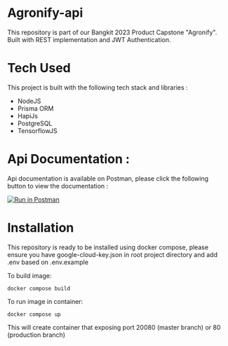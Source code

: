 # Agronify-api
This repository is part of our Bangkit 2023 Product Capstone "Agronify". Built with REST implementation and JWT Authentication.

# Tech Used
This project is built with the following tech stack and libraries :
- NodeJS
- Prisma ORM
- HapiJs
- PostgreSQL
- TensorflowJS

# Api Documentation : 
Api documentation is available on Postman, please click the following button to view the documentation :

[![Run in Postman](https://run.pstmn.io/button.svg)](https://app.getpostman.com/run-collection/25099554-02aaef01-48f5-43cb-ad27-8bc280db4294?action=collection%2Ffork&source=rip_markdown&collection-url=entityId%3D25099554-02aaef01-48f5-43cb-ad27-8bc280db4294%26entityType%3Dcollection%26workspaceId%3D4687e208-3e5b-4cd9-96d2-5816e844de18)

# Installation
This repository is ready to be installed using docker compose, please ensure you have google-cloud-key.json in root project directory and add .env based on .env.example

To build image:
```
docker compose build
```
To run image in container:
```
docker compose up 
```
This will create container that exposing port 20080 (master branch) or 80 (production branch)
